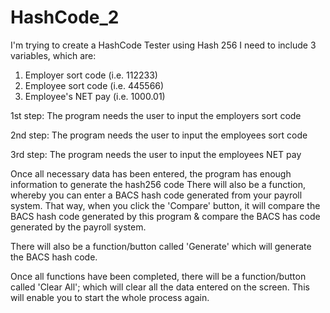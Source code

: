 # HashCode_2
I'm trying to create a HashCode Tester using Hash 256
I need to include 3 variables, which are:
1. Employer sort code (i.e. 112233)
2. Employee sort code (i.e. 445566)
3. Employee's NET pay (i.e. 1000.01)

1st step: The program needs the user to input the employers sort code

2nd step: The program needs the user to input the employees sort code

3rd step: The program needs the user to input the employees NET pay

Once all necessary data has been entered, the program has enough information to generate the hash256 code
There will also be a function, whereby you can enter a BACS hash code generated from your payroll system. That way, when you click the 'Compare' button, it will compare the BACS hash code generated by this program & compare the BACS has code generated by the payroll system.

There will also be a function/button called 'Generate' which will generate the BACS hash code.

Once all functions have been completed, there will be a function/button called 'Clear All'; which will clear all the data entered on the screen. This will enable you to start the whole process again.
